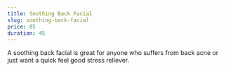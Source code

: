 ```yaml
---
title: Soothing Back Facial
slug: soothing-back-facial
price: 85
duration: 45
---
```


A soothing back facial is great for anyone who suffers from back acne or just want a quick feel good stress reliever.

